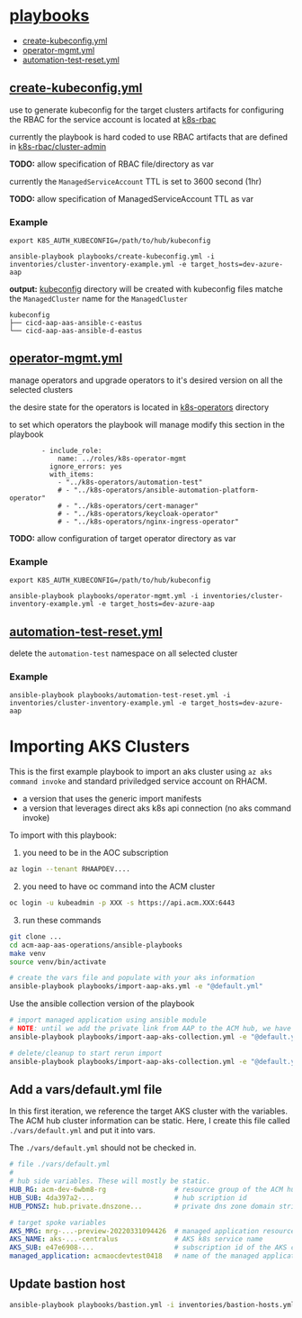 # [playbooks](playbooks/)
- [create-kubeconfig.yml](#create-kubeconfig)
- [operator-mgmt.yml](#operator-mgmt)
- [automation-test-reset.yml](#automation-test-reset)

## <a name="create-kubeconfig"></a>[create-kubeconfig.yml](playbooks/automation-test-reset.yml)
use to generate kubeconfig for the target clusters
artifacts for configuring the RBAC for the service account is located at [k8s-rbac](k8s-rbac/)

currently the playbook is hard coded to use RBAC artifacts that are defined in
[k8s-rbac/cluster-admin](k8s-rbac/cluster-admin/)

**TODO:** allow specification of RBAC file/directory as var

currently the `ManagedServiceAccount` TTL is set to 3600 second (1hr)

**TODO:** allow specification of ManagedServiceAccount TTL as var

### Example
```
export K8S_AUTH_KUBECONFIG=/path/to/hub/kubeconfig

ansible-playbook playbooks/create-kubeconfig.yml -i inventories/cluster-inventory-example.yml -e target_hosts=dev-azure-aap
```

**output:**
[kubeconfig](kubeconfig/) directory will be created with kubeconfig files matche the `ManagedCluster` name for the `ManagedCluster`

```
kubeconfig
├── cicd-aap-aas-ansible-c-eastus
└── cicd-aap-aas-ansible-d-eastus
```

## <a name="operator-mgmt"></a>[operator-mgmt.yml](playbooks/operator-mgmt.yml)

manage operators and upgrade operators to it's desired version on all the selected clusters

the desire state for the operators is located in [k8s-operators](k8s-operators/) directory

to set which operators the playbook will manage modify this section in the playbook
```
        - include_role:
            name: ../roles/k8s-operator-mgmt
          ignore_errors: yes
          with_items:
            - "../k8s-operators/automation-test"
            # - "../k8s-operators/ansible-automation-platform-operator"
            # - "../k8s-operators/cert-manager"
            # - "../k8s-operators/keycloak-operator"
            # - "../k8s-operators/nginx-ingress-operator"
```
**TODO:** allow configuration of target operator directory as var

### Example
```
export K8S_AUTH_KUBECONFIG=/path/to/hub/kubeconfig

ansible-playbook playbooks/operator-mgmt.yml -i inventories/cluster-inventory-example.yml -e target_hosts=dev-azure-aap
```

## <a name="automation-test-reset"></a>[automation-test-reset.yml](playbooks/automation-test-reset.yml)
delete the `automation-test` namespace on all selected cluster

### Example
```
ansible-playbook playbooks/automation-test-reset.yml -i inventories/cluster-inventory-example.yml -e target_hosts=dev-azure-aap
```


# Importing AKS Clusters

This is the first example playbook to import an aks cluster using `az aks command invoke` and standard priviledged service account on RHACM.

- a version that uses the generic import manifests
- a version that leverages direct aks k8s api connection (no aks command invoke)

To import with this playbook:

1. you need to be in the AOC subscription
```bash
az login --tenant RHAAPDEV....
```

2. you need to have oc command into the ACM cluster
```bash
oc login -u kubeadmin -p XXX -s https://api.acm.XXX:6443
```

3. run these commands

```bash
git clone ...
cd acm-aap-aas-operations/ansible-playbooks
make venv
source venv/bin/activate

# create the vars file and populate with your aks information
ansible-playbook playbooks/import-aap-aks.yml -e "@default.yml"
```

Use the ansible collection version of the playbook

```bash
# import managed application using ansible module
# NOTE: until we add the private link from AAP to the ACM hub, we have to continue to use command-invoke
ansible-playbook playbooks/import-aap-aks-collection.yml -e "@default.yml"

# delete/cleanup to start rerun import
ansible-playbook playbooks/import-aap-aks-collection.yml -e "@default.yml" -e delete=true
```

## Add a vars/default.yml file

In this first iteration, we reference the target AKS cluster with the variables. The ACM hub cluster information can be static.
Here, I create this file called `./vars/default.yml` and put it into vars.

The `./vars/default.yml` should not be checked in.

```yaml
# file ./vars/default.yml
#
# hub side variables. These will mostly be static.
HUB_RG: acm-dev-6wbm8-rg                 # resource group of the ACM hub cluster
HUB_SUB: 4da397a2-...                    # hub scription id
HUB_PDNSZ: hub.private.dnszone...        # private dns zone domain string

# target spoke variables
AKS_MRG: mrg-...-preview-20220331094426  # managed application resource group name
AKS_NAME: aks-...-centralus              # AKS k8s service name
AKS_SUB: e47e6908-...                    # subscription id of the AKS cluster
managed_application: acmaocdevtest0418   # name of the managed application, we'll add this label to the managed cluster CR
```

## Update bastion host

```bash
ansible-playbook playbooks/bastion.yml -i inventories/bastion-hosts.yml 
```
